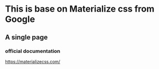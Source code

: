 # This is base on Materialize css from Google
## A single page

### official documentation
https://materializecss.com/
